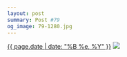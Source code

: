 ```yaml
---
layout: post
summary: Post #79
og_image: 79-1280.jpg
---
```


<p>
  <time><a href="/79">{{ page.date | date: "%B %e, %Y" }}</a></time>
  <a href="/79"><img src="{{ site.assets_url }}/79-640.jpg" srcset="{{ site.assets_url }}/79-1280.jpg 1280w, {{ site.assets_url }}/79-960.jpg 960w, {{ site.assets_url }}/79-640.jpg 640w, {{ site.assets_url }}/79-320.jpg 320w" sizes="(min-width: 700px) 50vw, calc(100vw - 2rem)" /></a>
</p>

